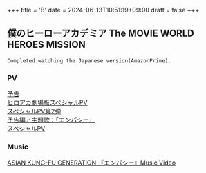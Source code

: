 +++
title = 'B'
date = 2024-06-13T10:51:19+09:00
draft = false
+++

## 僕のヒーローアカデミア The MOVIE WORLD HEROES MISSION
```
Completed watching the Japanese version(AmazonPrime).
```
### PV
[予告](https://youtu.be/by9Nk2A1y20)\
[ヒロアカ劇場版スペシャルPV](https://youtu.be/0B5TGuXVLjc)\
[スペシャルPV第2弾](https://youtu.be/ztCU08ToGnw)\
[予告編／主題歌：「エンパシー」](https://youtu.be/ohR_gEvQIRk)\
[スペシャルPV](https://youtu.be/Ht2Ao38jObY)
### Music
[ASIAN KUNG-FU GENERATION 『エンパシー』Music Video](https://youtu.be/FTdxvatMig4?si=Dgv44O1cgjsTKvWh)

